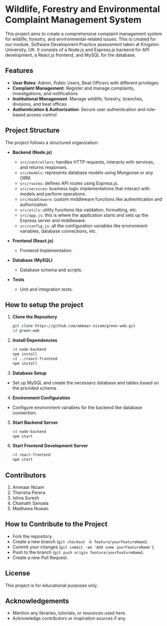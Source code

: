 # Wildlife, Forestry and Environmental Complaint Management System

This project aims to create a comprehensive complaint management system for wildlife, forestry, and environmental-related issues. This is created for our module, Software Development Practice assessment taken at Kingston University, UK. It consists of a Node.js and Express.js backend for API development, a React.js frontend, and MySQL for the database.

## Features

- **User Roles**: Admin, Public Users, Beat Officers with different privileges
- **Complaint Management**: Register and manage complaints, investigations, and notifications
- **Institutional Management**: Manage wildlife, forestry, branches, divisions, and beat offices
- **Authentication & Authorization**: Secure user authentication and role-based access control

## Project Structure

The project follows a structured organization:
- **Backend (Node.js)**
  - `src/controllers`: handles HTTP requests, interacts with services, and returns responses.
  - `src/models`: represents database models using Mongoose or any ORM.
  - `src/routes`: defines API routes using Express.js.
  - `src/services`: business logic implementations that interact with models and perform operations.
  - `src/middleware`: custom middleware functions like authentication and authorization.
  - `src/utils`: utility functions like validation, formatting, etc.
  - `src/app.js`: this is where the application starts and sets up the Express server and middleware.
  - `src/config.js`: all the configuration variables like environment variables, database connections, etc.

- **Frontend (React.js)**
  - Frontend Implementation.

- **Database (MySQL)**
  - Database schema and scripts.

- **Tests**
  - Unit and integration tests.

## How to setup the project

1. **Clone the Repository**

   ```bash
   git clone https://github.com/ammaar-nizam/green-web.git
   cd green-web

2. **Install Dependencies**
   ```bash
   cd node-backend
   npm install
   cd ../react-frontend
   npm install

3. **Database Setup**
- Set up MySQL and create the necessary database and tables based on the provided schema.

4. **Environment Configuration**
- Configure environment variables for the backend like database connection.

5. **Start Backend Server**
   ```bash
   cd node-backend
   npm start

6. **Start Frontend Development Server**
   ```bash
   cd react-frontend
   npm start

## Contributors

1. Ammaar Nizam
2. Tharisha Perera
3. Istina Suresh
4. Chamath Sansala
5. Madhawa Nuwan


## How to Contribute to the Project

- Fork the repository.
- Create a new branch (`git checkout -b feature/yourFeatureName`).
- Commit your changes (`git commit -am 'Add some yourFeatureName'`).
- Push to the branch (`git push origin feature/yourFeatureName`).
- Create a new Pull Request.

## License

This project is for educational purposes only. 

## Acknowledgements

- Mention any libraries, tutorials, or resources used here.
- Acknowledge contributors or inspiration sources if any.
